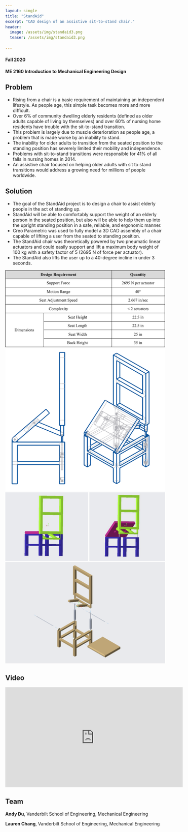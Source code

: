 ```yaml
---
layout: single
title: "StandAid"
excerpt: "CAD design of an assistive sit-to-stand chair."
header:
  image: /assets/img/standaid3.png
  teaser: /assets/img/standaid3.png

---
```

#### Fall 2020
#### ME 2160 Introduction to Mechanical Engineering Design

## Problem

* Rising from a chair is a basic requirement of maintaining an independent lifestyle. As people age, this simple task becomes more and more difficult. 
* Over 6% of community dwelling elderly residents (defined as older adults capable of living by themselves) and over 60% of nursing home residents have trouble with the sit-to-stand transition. 
* This problem is largely due to muscle deterioration as people age, a problem that is made worse by an inability to stand. 
* The inability for older adults to transition from the seated position to the standing position has severely limited their mobility and independence. 
* Problems with sit-to-stand transitions were responsible for 41% of all falls in nursing homes in 2014. 
* An assistive chair focused on helping older adults with sit to stand transitions would address a growing need for millions of people worldwide.

## Solution

* The goal of the StandAid project is to design a chair to assist elderly people in the act of standing up. 
* StandAid will be able to comfortably support the weight of an elderly person in the seated position, but also will be able to help them up into the upright standing position in a safe, reliable, and ergonomic manner.
* Creo Parametric was used to fully model a 3D CAD assembly of a chair capable of lifting a user from the seated to standing position. 
* The StandAid chair was theoretically powered by two pneumatic linear actuators and could easily support and lift a maximum body weight of 100 kg with a safety factor of 5 (2695 N of force per actuator). 
* The StandAid also lifts the user up to a 40-degree incline in under 3 seconds.

![](/assets/img/standaid1.png)
![](/assets/img/standaid2.png)
![](/assets/img/standaid4.png)
![](/assets/img/standaid5.png)


## Video

<iframe width="560" height="315" src="https://www.youtube.com/embed/L_8-DntAJNY" title="YouTube video player" frameborder="0" allow="accelerometer; autoplay; clipboard-write; encrypted-media; gyroscope; picture-in-picture; web-share" allowfullscreen></iframe>

## Team

**Andy Du**, Vanderbilt School of Engineering, Mechanical Engineering

**Lauren Chang**, Vanderbilt School of Engineering, Mechanical Engineering
